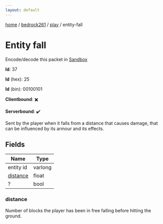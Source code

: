 ```yaml
---
layout: default
---
```


[home](/)  /  [bedrock261](/protocol/bedrock261)  /  [play](/protocol/bedrock261/play)  /  entity-fall

# Entity fall

Encode/decode this packet in [Sandbox](../../../sandbox/bedrock261#Play.EntityFall)

**Id**: 37

**Id** (hex): 25

**Id** (bin): 00100101

**Clientbound**: ✖️

**Serverbound**: ✔️

Sent by the player when it falls from a distance that causes damage, that can be influenced by its armour and its effects.

## Fields

Name | Type
---|---
entity id | varlong
[distance](#distance) | float
? | bool

### distance

Number of blocks the player has been in free falling before hitting the ground.
